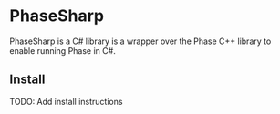 # PhaseSharp
PhaseSharp is a C# library is a wrapper over the Phase C++ library to enable running Phase in C#.

## Install 
TODO: Add install instructions